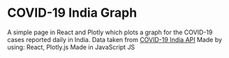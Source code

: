 # COVID-19 India Graph 

A simple page in React and Plotly which plots a graph for the COVID-19 cases reported daily in India. Data taken from [COVID-19 India API](https://github.com/covid19india/api)
Made by using: React, Plotly.js 
Made in JavaScript
JS
